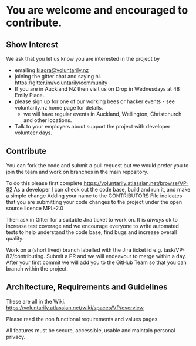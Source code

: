 # You are welcome and encouraged to contribute. 

## Show Interest
We ask that you let us know you are interested in the project by 
* emailing kiaora@voluntarily.nz
* joining the gitter chat and saying hi. https://gitter.im/voluntarily/community 
* If you are in Auckland NZ then visit us on Drop in Wednesdays at 48 Emily Place.
* please sign up for one of our working bees or hacker events - see voluntarily.nz home page for details.
  * we will have regular events in Auckland, Wellington, Christchurch and other locations.
* Talk to your employers about support the project with developer volunteer days. 

## Contribute
You can fork the code and submit a pull request but we would prefer you to join the team and work on branches in the main repository. 

To do this please first complete https://voluntarily.atlassian.net/browse/VP-82 As a developer I can check out the code base, build and run it, and make a simple change
Adding your name to the CONTRIBUTORS File indicates that you are submitting your code changes to the project under the open source licence MPL-2.0

Then ask in Gitter for a suitable Jira ticket to work on. 
It is _always_ ok to increase test coverage and we encourage everyone to write automated tests to help understand the code base, find bugs and increase overall quality.

Work on a (short lived) branch labelled with the Jira ticket id e.g. task/VP-82/contributing. Submit a PR and we will endeavour to merge within a day.
After your first commit we will add you to the GitHub Team so that you can branch within the project. 

## Architecture, Requirements and Guidelines 
These are all in the Wiki. https://voluntarily.atlassian.net/wiki/spaces/VP/overview

Please read the non functional requirements and values pages. 

All features must be secure, accessible, usable and maintain personal privacy. 

